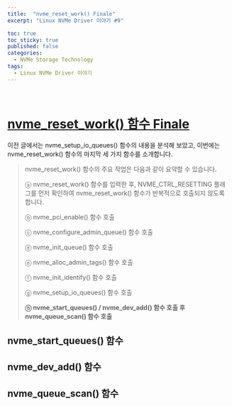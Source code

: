 ```yaml
---
title:  "nvme_reset_work() Finale"
excerpt: "Linux NVMe Driver 이야기 #9"

toc: true
toc_sticky: true
published: false
categories:
  - NVMe Storage Technology
tags:
  - Linux NVMe Driver 이야기
---
```


<br>

# [nvme_reset_work() 함수 Finale](https://mp.weixin.qq.com/s?__biz=MzIwNTUxNDgwNg==&mid=2247484495&idx=1&sn=e93be1d8f0fea37a9011840a20309ff4&chksm=972ef516a0597c0056d00f4e56f637c76c7fe2b7f8b017b96f8564bebf0edb93452b4d453f38&scene=21#wechat_redirect)

이전 글에서는 nvme_setup_io_queues() 함수의 내용을 분석해 보았고, 이번에는 nvme_reset_work() 함수의 마지막 세 가지 함수를 소개합니다.

> nvme_reset_work() 함수의 주요 작업은 다음과 같이 요약할 수 있습니다.
>
> ⓐ nvme_reset_work() 함수를 입력한 후, NVME_CTRL_RESETTING 플래그를 먼저 확인하여 nvme_reset_work() 함수가 반복적으로 호출되지 않도록 합니다.
>
> ⓑ nvme_pci_enable() 함수 호출
>
> ⓒ nvme_configure_admin_queue() 함수 호출
>
> ⓓ nvme_init_queue() 함수 호출
>
> ⓔ nvme_alloc_admin_tags() 함수 호출
>
> ⓕ nvme_init_identify() 함수 호출
>
> ⓖ nvme_setup_io_queues() 함수 호출
>
> **ⓗ nvme_start_queues() / nvme_dev_add() 함수 호출 후 nvme_queue_scan() 함수 호출**



## nvme_start_queues() 함수



## nvme_dev_add() 함수



## nvme_queue_scan() 함수
